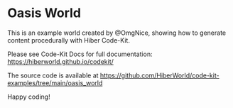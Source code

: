 # Oasis World

This is an example world created by @OmgNice, showing how to generate content procedurally with Hiber Code-Kit.

Please see Code-Kit Docs for full documentation:
https://hiberworld.github.io/codekit/

The source code is available at
https://github.com/HiberWorld/code-kit-examples/tree/main/oasis_world

Happy coding!
